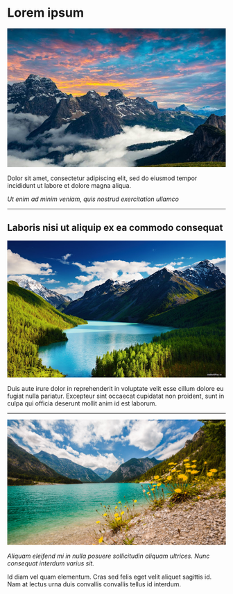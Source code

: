 <div class='headline'><h1>Lorem ipsum</h1> </div>

<div class='sample'><img src='https://github.com/m-soro/test1/blob/main/files/1.jpeg'></div>

Dolor sit amet, consectetur adipiscing elit, sed do eiusmod tempor incididunt ut labore et dolore
magna aliqua.

*Ut enim ad minim veniam, quis nostrud exercitation ullamco*

---

## Laboris nisi ut aliquip ex ea commodo consequat

<div class="animate__animated animate__fadeInLeft animate__delay-.5s picture2"><img src='https://github.com/m-soro/test1/blob/main/files/2.jpeg'></div>

Duis aute irure dolor in reprehenderit in voluptate velit esse cillum dolore eu fugiat nulla pariatur. Excepteur sint occaecat cupidatat non proident, sunt in culpa qui officia deserunt mollit anim id est laborum.

---

<div class='sample'><img src='https://github.com/m-soro/test1/blob/main/files/3.jpeg'></div>

*Aliquam eleifend mi in nulla posuere sollicitudin aliquam ultrices. Nunc consequat interdum varius sit.*

Id diam vel quam elementum. Cras sed felis eget velit aliquet sagittis id. Nam at lectus urna duis convallis convallis tellus id interdum.

